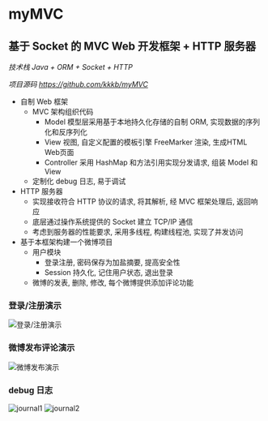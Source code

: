 # myMVC
## 基于 Socket 的 MVC Web 开发框架 + HTTP 服务器
*技术栈 Java + ORM + Socket + HTTP*

*项目源码 https://github.com/kkkb/myMVC*
* 自制 Web 框架
    * MVC 架构组织代码
        * Model 模型层采用基于本地持久化存储的自制 ORM, 实现数据的序列化和反序列化
        * View 视图, 自定义配置的模板引擎 FreeMarker 渲染, 生成HTML Web页面
        * Controller 采用 HashMap 和方法引用实现分发请求, 组装 Model 和 View
    * 定制化 debug 日志, 易于调试
* HTTP 服务器
    * 实现接收符合 HTTP 协议的请求, 将其解析, 经 MVC 框架处理后, 返回响应
    * 底层通过操作系统提供的 Socket 建立 TCP/IP 通信
    * 考虑到服务器的性能要求, 采用多线程, 构建线程池, 实现了并发访问
* 基于本框架构建一个微博项目
    * 用户模块
        * 登录注册, 密码保存为加盐摘要, 提高安全性
        * Session 持久化, 记住用户状态, 退出登录
    * 微博的发表, 删除, 修改, 每个微博提供添加评论功能
    
### 登录/注册演示
![登录/注册演示](https://s1.ax1x.com/2020/07/02/Nblwi8.gif)

### 微博发布评论演示
![微博发布演示](https://s1.ax1x.com/2020/07/02/Nbl0JS.gif)

### debug 日志
![journal1](https://s1.ax1x.com/2020/07/09/UnTmVA.png)
![journal2](https://s1.ax1x.com/2020/07/09/UnTnUI.png)
